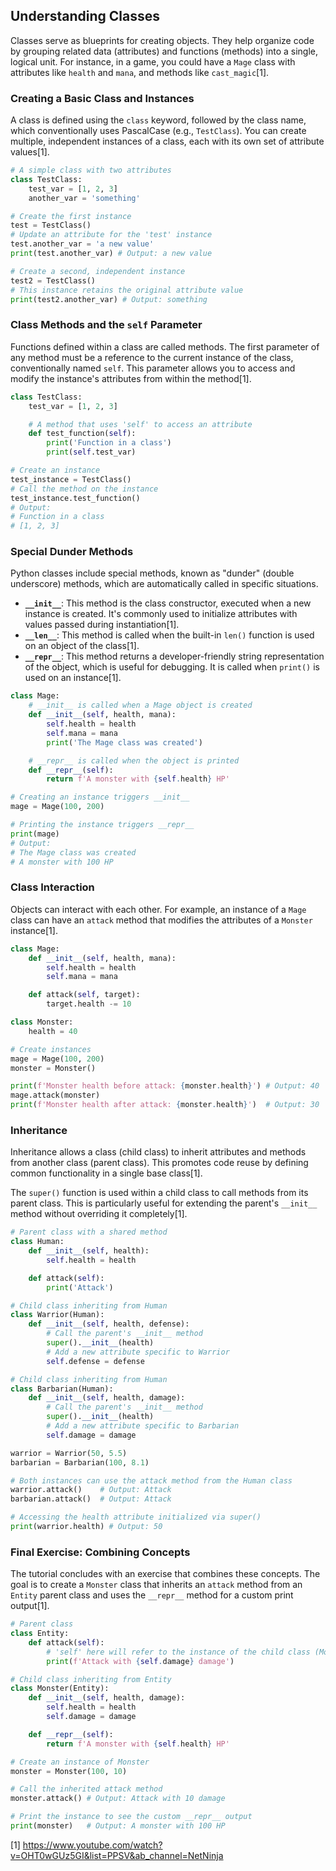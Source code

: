 ## Understanding Classes

Classes serve as blueprints for creating objects. They help organize code by grouping related data (attributes) and functions (methods) into a single, logical unit. For instance, in a game, you could have a `Mage` class with attributes like `health` and `mana`, and methods like `cast_magic`[1].

### Creating a Basic Class and Instances

A class is defined using the `class` keyword, followed by the class name, which conventionally uses PascalCase (e.g., `TestClass`). You can create multiple, independent instances of a class, each with its own set of attribute values[1].

```python
# A simple class with two attributes
class TestClass:
    test_var = [1, 2, 3]
    another_var = 'something'

# Create the first instance
test = TestClass()
# Update an attribute for the 'test' instance
test.another_var = 'a new value'
print(test.another_var) # Output: a new value

# Create a second, independent instance
test2 = TestClass()
# This instance retains the original attribute value
print(test2.another_var) # Output: something
```

### Class Methods and the `self` Parameter

Functions defined within a class are called methods. The first parameter of any method must be a reference to the current instance of the class, conventionally named `self`. This parameter allows you to access and modify the instance's attributes from within the method[1].

```python
class TestClass:
    test_var = [1, 2, 3]

    # A method that uses 'self' to access an attribute
    def test_function(self):
        print('Function in a class')
        print(self.test_var)

# Create an instance
test_instance = TestClass()
# Call the method on the instance
test_instance.test_function()
# Output:
# Function in a class
# [1, 2, 3]
```

### Special Dunder Methods

Python classes include special methods, known as "dunder" (double underscore) methods, which are automatically called in specific situations.

-  **`__init__`**: This method is the class constructor, executed when a new instance is created. It's commonly used to initialize attributes with values passed during instantiation[1].
-  **`__len__`**: This method is called when the built-in `len()` function is used on an object of the class[1].
-  **`__repr__`**: This method returns a developer-friendly string representation of the object, which is useful for debugging. It is called when `print()` is used on an instance[1].

```python
class Mage:
    # __init__ is called when a Mage object is created
    def __init__(self, health, mana):
        self.health = health
        self.mana = mana
        print('The Mage class was created')

    # __repr__ is called when the object is printed
    def __repr__(self):
        return f'A monster with {self.health} HP'

# Creating an instance triggers __init__
mage = Mage(100, 200)

# Printing the instance triggers __repr__
print(mage)
# Output:
# The Mage class was created
# A monster with 100 HP
```

### Class Interaction

Objects can interact with each other. For example, an instance of a `Mage` class can have an `attack` method that modifies the attributes of a `Monster` instance[1].

```python
class Mage:
    def __init__(self, health, mana):
        self.health = health
        self.mana = mana

    def attack(self, target):
        target.health -= 10

class Monster:
    health = 40

# Create instances
mage = Mage(100, 200)
monster = Monster()

print(f'Monster health before attack: {monster.health}') # Output: 40
mage.attack(monster)
print(f'Monster health after attack: {monster.health}')  # Output: 30
```

### Inheritance

Inheritance allows a class (child class) to inherit attributes and methods from another class (parent class). This promotes code reuse by defining common functionality in a single base class[1].

The `super()` function is used within a child class to call methods from its parent class. This is particularly useful for extending the parent's `__init__` method without overriding it completely[1].

```python
# Parent class with a shared method
class Human:
    def __init__(self, health):
        self.health = health

    def attack(self):
        print('Attack')

# Child class inheriting from Human
class Warrior(Human):
    def __init__(self, health, defense):
        # Call the parent's __init__ method
        super().__init__(health)
        # Add a new attribute specific to Warrior
        self.defense = defense

# Child class inheriting from Human
class Barbarian(Human):
    def __init__(self, health, damage):
        # Call the parent's __init__ method
        super().__init__(health)
        # Add a new attribute specific to Barbarian
        self.damage = damage

warrior = Warrior(50, 5.5)
barbarian = Barbarian(100, 8.1)

# Both instances can use the attack method from the Human class
warrior.attack()    # Output: Attack
barbarian.attack()  # Output: Attack

# Accessing the health attribute initialized via super()
print(warrior.health) # Output: 50
```

### Final Exercise: Combining Concepts

The tutorial concludes with an exercise that combines these concepts. The goal is to create a `Monster` class that inherits an `attack` method from an `Entity` parent class and uses the `__repr__` method for a custom print output[1].

```python
# Parent class
class Entity:
    def attack(self):
        # 'self' here will refer to the instance of the child class (Monster)
        print(f'Attack with {self.damage} damage')

# Child class inheriting from Entity
class Monster(Entity):
    def __init__(self, health, damage):
        self.health = health
        self.damage = damage

    def __repr__(self):
        return f'A monster with {self.health} HP'

# Create an instance of Monster
monster = Monster(100, 10)

# Call the inherited attack method
monster.attack() # Output: Attack with 10 damage

# Print the instance to see the custom __repr__ output
print(monster)   # Output: A monster with 100 HP
```

[1] https://www.youtube.com/watch?v=OHT0wGUz5GI&list=PPSV&ab_channel=NetNinja
